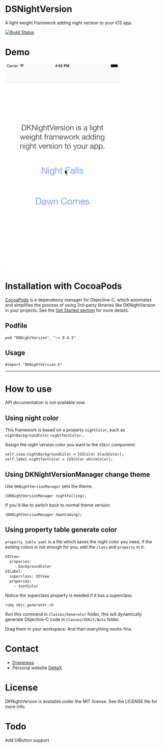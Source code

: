 # DSNightVersion
A light weight framework adding night version to your iOS app.

[![Build Status](https://travis-ci.org/Draveness/DKNightVersion.png)](https://travis-ci.org/Draveness/DKNightVersion)

# Demo

![](./DKNightVersion.gif)

# Installation with CocoaPods

[CocoaPods](https://cocoapods.org/) is a dependency manager for Objective-C, which automates and simplifies the process of using 3rd-party libraries like DKNightVersion in your projects. See the [Get Started section](https://cocoapods.org/#get_started) for more details.

## Podfile

```
pod "DKNightVersion", "~> 0.4.3"
```

## Usage

```
#import "DKNightVersion.h"
```

----

# How to use

API documentation is not available now.

## Using night color

This framework is based on a property `nightColor`, such as `nightBackgroundColor` `nightTextColor`...

Assign the night version color you want to the `UIKit` component:

```
self.view.nightBackgroundColor = [UIColor blackColor];
self.label.nightTextColor = [UIColor whiteColor];
```

## Using DKNightVersionManager change theme

Use `DKNightVersionManager` sets the theme.

```
[DKNightVersionManager nightFalling];
```

If you'd like to switch back to normal theme version:

```
[DKNightVersionManager dawnComing];
```

## Using property table generate color

`property_table.yaml` is a file which saves the night color you need, if the exising colors is not enough for you, add the `class` and `property` in it.

```
UIView:
  properies:
    - backgroundColor
UILabel:
  superclass: UIView
  properies:
    - textColor
```

Notice the superclass property is needed if it has a superclass.

```
ruby objc_generator.rb
```

Run this command in `Classes/Generator` folder, this will dynamically generate Objective-C code in `Classes/UIKit/Auto` folder. 

Drag them in your workspace. And then everything works fine.

# Contact

- [Draveness](http://github.com/draveness)
- Personal website [DeltaX](http://deltax.me)

# License

DKNightVersion is available under the MIT license. See the LICENSE file for more info.

# Todo

Add UIButton support
